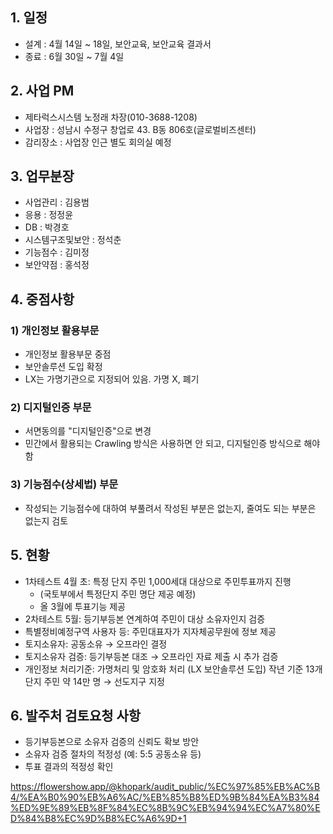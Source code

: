 
## 1. 일정
- 설계 : 4월 14일 ~ 18일, 보안교육, 보안교육 결과서
- 종료 : 6월 30일 ~ 7월 4일
## 2. 사업 PM
- 제타럭스시스템 노정래 차장(010-3688-1208)
- 사업장 : 성남시 수정구 창업로 43. B동 806호(글로벌비즈센터)
- 감리장소 : 사업장 인근 별도 회의실 예정
## 3. 업무분장
- 사업관리 : 김용범
- 응용 : 정정윤
- DB : 박경호
- 시스템구조및보안 : 정석춘
- 기능점수 : 김미정
- 보안약점 : 홍석정
## 4. 중점사항

### 1) 개인정보 활용부문
-  개인정보 활용부문 중점
- 보안솔루션 도입 확정
- LX는 가명기관으로 지정되어 있음. 가명 X, 폐기


### 2) 디지털인증 부문
- 서면동의를 \"디지털인증\"으로 변경
- 민간에서 활용되는 Crawling 방식은 사용하면 안 되고, 디지털인증 방식으로 해야 함

### 3) 기능점수(상세법) 부문
 - 작성되는 기능점수에 대하여 부풀려서 작성된 부분은 없는지, 줄여도 되는 부분은 없는지 검토
## 5. 현황
- 1차테스트 4월 초: 특정 단지 주민 1,000세대 대상으로 주민투표까지 진행
	- (국토부에서 특정단지 주민 명단 제공 예정)
	- 올 3월에 투표기능 제공
- 2차테스트 5월: 등기부등본 연계하여 주민이 대상 소유자인지 검증
- 특별정비예정구역 사용자 등: 주민대표자가 지자체공무원에 정보 제공
- 토지소유자: 공동소유 → 오프라인 결정
- 토지소유자 검증: 등기부등본 대조 → 오프라인 자료 제출 시 추가 검증
- 개인정보 처리기준: 가명처리 및 암호화 처리 (LX 보안솔루션 도입)
작년 기준 13개 단지 주민 약 14만 명 → 선도지구 지정
## 6. 발주처 검토요청 사항
- 등기부등본으로 소유자 검증의 신뢰도 확보 방안
- 소유자 검증 절차의 적정성 (예: 5:5 공동소유 등)
- 투표 결과의 적정성 확인

https://flowershow.app/@khopark/audit_public/%EC%97%85%EB%AC%B4/%EA%B0%90%EB%A6%AC/%EB%85%B8%ED%9B%84%EA%B3%84%ED%9E%89%EB%8F%84%EC%8B%9C%EB%94%94%EC%A7%80%ED%84%B8%EC%9D%B8%EC%A6%9D+1



